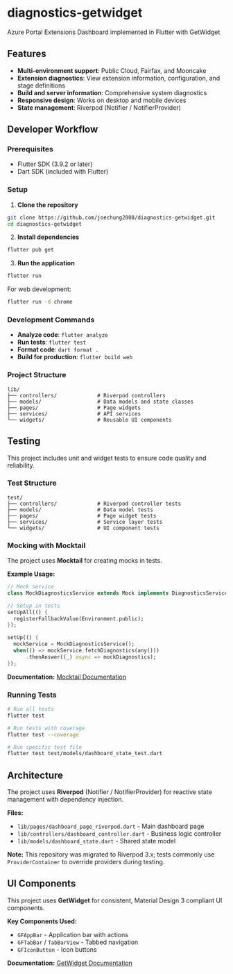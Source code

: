 # diagnostics-getwidget

Azure Portal Extensions Dashboard implemented in Flutter with GetWidget

## Features

- **Multi-environment support**: Public Cloud, Fairfax, and Mooncake
- **Extension diagnostics**: View extension information, configuration, and stage definitions
- **Build and server information**: Comprehensive system diagnostics
- **Responsive design**: Works on desktop and mobile devices
- **State management**: Riverpod (Notifier / NotifierProvider)

## Developer Workflow

### Prerequisites

- Flutter SDK (3.9.2 or later)
- Dart SDK (included with Flutter)

### Setup

1. **Clone the repository**

```bash
git clone https://github.com/joechung2008/diagnostics-getwidget.git
cd diagnostics-getwidget
```

2. **Install dependencies**

```bash
flutter pub get
```

3. **Run the application**

```bash
flutter run
```

For web development:

```bash
flutter run -d chrome
```

### Development Commands

- **Analyze code**: `flutter analyze`
- **Run tests**: `flutter test`
- **Format code**: `dart format .`
- **Build for production**: `flutter build web`

### Project Structure

```
lib/
├── controllers/             # Riverpod controllers
├── models/                  # Data models and state classes
├── pages/                   # Page widgets
├── services/                # API services
└── widgets/                 # Reusable UI components
```

## Testing

This project includes unit and widget tests to ensure code quality and reliability.

### Test Structure

```
test/
├── controllers/             # Riverpod controller tests
├── models/                  # Data model tests
├── pages/                   # Page widget tests
├── services/                # Service layer tests
└── widgets/                 # UI component tests
```

### Mocking with Mocktail

The project uses **Mocktail** for creating mocks in tests.

**Example Usage:**

```dart
// Mock service
class MockDiagnosticsService extends Mock implements DiagnosticsService {}

// Setup in tests
setUpAll(() {
  registerFallbackValue(Environment.public);
});

setUp(() {
  mockService = MockDiagnosticsService();
  when(() => mockService.fetchDiagnostics(any()))
      .thenAnswer((_) async => mockDiagnostics);
});
```

**Documentation:** [Mocktail Documentation](https://pub.dev/packages/mocktail)

### Running Tests

```bash
# Run all tests
flutter test

# Run tests with coverage
flutter test --coverage

# Run specific test file
flutter test test/models/dashboard_state_test.dart
```

## Architecture

The project uses **Riverpod** (Notifier / NotifierProvider) for reactive state management with dependency injection.

**Files:**

- `lib/pages/dashboard_page_riverpod.dart` - Main dashboard page
- `lib/controllers/dashboard_controller.dart` - Business logic controller
- `lib/models/dashboard_state.dart` - Shared state model

**Note:** This repository was migrated to Riverpod 3.x; tests commonly use `ProviderContainer` to override providers during testing.

## UI Components

This project uses **GetWidget** for consistent, Material Design 3 compliant UI components.

**Key Components Used:**

- `GFAppBar` - Application bar with actions
- `GFTabBar` / `TabBarView` - Tabbed navigation
- `GFIconButton` - Icon buttons

**Documentation:** [GetWidget Documentation](https://docs.getwidget.dev/)
